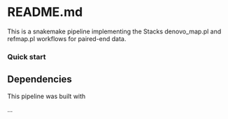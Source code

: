 # README.md

This is a snakemake pipeline implementing the Stacks denovo_map.pl and refmap.pl workflows for paired-end data.

### Quick start


## Dependencies

This pipeline was built with 

...


